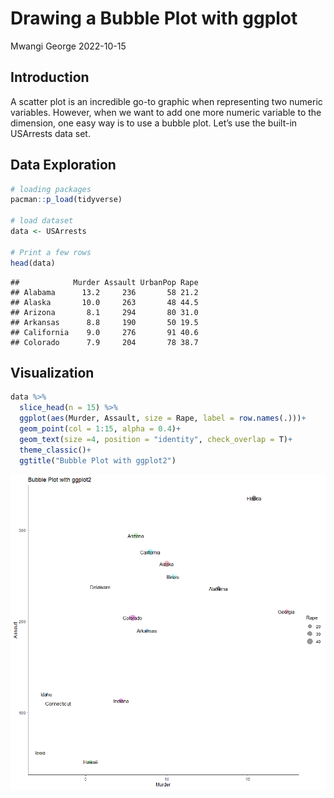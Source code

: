 Drawing a Bubble Plot with ggplot
================
Mwangi George
2022-10-15

## Introduction

A scatter plot is an incredible go-to graphic when representing two
numeric variables. However, when we want to add one more numeric
variable to the dimension, one easy way is to use a bubble plot. Let’s
use the built-in USArrests data set.

## Data Exploration

``` r
# loading packages 
pacman::p_load(tidyverse)

# load dataset
data <- USArrests

# Print a few rows
head(data)
```

    ##            Murder Assault UrbanPop Rape
    ## Alabama      13.2     236       58 21.2
    ## Alaska       10.0     263       48 44.5
    ## Arizona       8.1     294       80 31.0
    ## Arkansas      8.8     190       50 19.5
    ## California    9.0     276       91 40.6
    ## Colorado      7.9     204       78 38.7

## Visualization

``` r
data %>% 
  slice_head(n = 15) %>% 
  ggplot(aes(Murder, Assault, size = Rape, label = row.names(.)))+
  geom_point(col = 1:15, alpha = 0.4)+
  geom_text(size =4, position = "identity", check_overlap = T)+
  theme_classic()+
  ggtitle("Bubble Plot with ggplot2")
```

![](bubble-plot_files/figure-gfm/unnamed-chunk-2-1.png)<!-- -->

